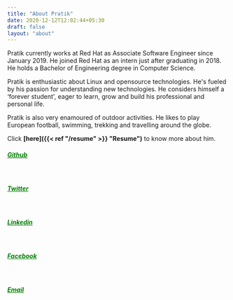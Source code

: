 ```yaml
---
title: "About Pratik"
date: 2020-12-12T12:02:44+05:30
draft: false
layout: "about"
---
```


<!-- ![Pratik Jagrut](/img/main/IMG_0239.JPG "Resume") -->
Pratik currently works at Red Hat as Associate Software Engineer since January 2019. He joined Red Hat as an intern just after graduating in 2018. He holds a Bachelor of Engineering degree in Computer Science.

Pratik is enthusiastic about Linux and opensource technologies. He's fueled by his passion for understanding new technologies. He considers himself a ‘forever student', eager to learn, grow and build his professional and personal life.

Pratik is also very enamoured of outdoor activities. He likes to play European football, swimming, trekking and travelling around the globe. 

Click **[here]({{< ref "/resume" >}} "Resume")** to know more about him.

<a href="http://github.com/pratikjagrut" target="_blank">
    <h5 style="color:green;" class="fab fa-github">Github</h5>
</a> &emsp;

<a href="http://twitter.com/pratikjagrut" target="_blank" style="color:green;">
    <h5 style="color:green;" class="fab fa-twitter">Twitter</h5>
 </a> &emsp;

<a href="http://www.linkedin.com/in/pratikjagrut" target="_blank" style="color:green;">
    <h5 style="color:green;" class="fab fa-linkedin">Linkedin</h5>
</a> &emsp;

<a href="https://www.facebook.com/jagrutpratik" target="_blank" style="color:green;">
    <h5 style="color:green;" class="fab fa-facebook">Facebook</h5>
 </a> &emsp;

<a href="mailto:jagrut.pratik@gmail.com" target="_blank" style="color:green;">
    <h5 style="color:green;" class="far fa-envelope">Email</h5>
</a>
 